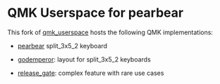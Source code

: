 # QMK Userspace for pearbear

This fork of [qmk_userspace](https://github.com/qmk/qmk_userspace) hosts the following QMK implementations:

* [pearbear](/keyboards/pearbear) split_3x5_2 keyboard

* [godemperor](/layouts/split_3x5_2/tomsadowski): layout for split_3x5_2 keyboards

* [release_gate](/users/tomsadowski): complex feature with rare use cases
